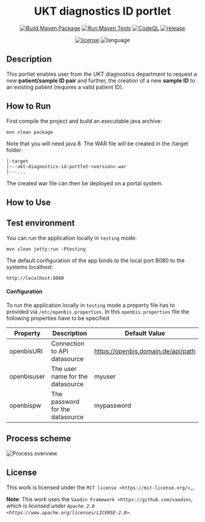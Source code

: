 <div align="center">
  
# UKT diagnostics ID portlet

[![Build Maven Package](https://github.com/qbicsoftware/ukt-diagnostics-id-portlet/actions/workflows/build_package.yml/badge.svg)](https://github.com/qbicsoftware/ukt-diagnostics-id-portlet/actions/workflows/build_package.yml)
[![Run Maven Tests](https://github.com/qbicsoftware/ukt-diagnostics-id-portlet/actions/workflows/run_tests.yml/badge.svg)](https://github.com/qbicsoftware/ukt-diagnostics-id-portlet/actions/workflows/run_tests.yml)
[![CodeQL](https://github.com/qbicsoftware/ukt-diagnostics-id-portlet/actions/workflows/codeql-analysis.yml/badge.svg)](https://github.com/qbicsoftware/ukt-diagnostics-id-portlet/actions/workflows/codeql-analysis.yml)
[![release](https://img.shields.io/github/v/release/qbicsoftware/ukt-diagnostics-id-portlet?include_prereleases)](https://github.com/qbicsoftware/ukt-diagnostics-id-portlet/releases)

[![license](https://img.shields.io/github/license/qbicsoftware/ukt-diagnostics-id-portlet)](https://github.com/qbicsoftware/ukt-diagnostics-id-portlet/blob/main/LICENSE)
![language](https://img.shields.io/badge/language-java-blue.svg)

 </div>
  
## Description
This portlet enables user from the UKT diagnostics department to request a new **patient/sample ID pair** and further, the creation of a new **sample ID** to an existing patient (requires a valid patient ID).

## How to Run

First compile the project and build an executable java archive:

```
mvn clean package
```

Note that you will need java 8.
The WAR file will be created in the /target folder:
```
|-target
|---ukt-diagnostics-id-portlet-<version>.war
|---...
```
The created war file can then be deployed on a portal system.

## How to Use 

Test environment
----------------

You can run the application locally in ``testing`` mode:

```
mvn clean jetty:run -Ptesting
```

The default configuration of the app binds to the local port 8080 to the systems localhost:

```
http://localhost:8080
```

#### Configuration

To run the application locally in ``testing`` mode a property file has to provided via ``/etc/openbis.properties``.
In this ``openbis.properties`` file the following properties have to be specified 


| Property    | Description                              | Default Value                      |
|-------------|------------------------------------------|------------------------------------|
| openbisURI  | Connection to API datasource             | https://openbis.domain.de/api/path |
| openbisuser | The user name for the datasource         | myuser                             |
| openbispw   | The password for the datasource          | mypassword                         |

## Process scheme
<img src="./figs/SOP_QBiC_Pathologie_ID_request.png" alt="Process overview">

License
-------

This work is licensed under the `MIT license <https://mit-license.org/>`_.

**Note**: This work uses the `Vaadin Framework <https://github.com/vaadin>`_, which is licensed under `Apache 2.0 <https://www.apache.org/licenses/LICENSE-2.0>`_.
